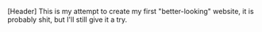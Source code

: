 [Header] This is my attempt to create my first "better-looking" website, it is probably shit, but I'll still give it a try.
